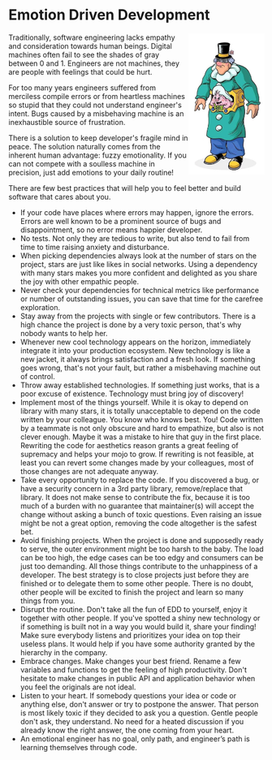 # Emotion Driven Development

<img align="right" width="150px" src="/krang.jpg">

Traditionally, software engineering lacks empathy and consideration towards human beings. Digital machines often fail to
see the shades of gray between 0 and 1. Engineers are not machines, they are people with feelings that could be hurt.

For too many years engineers suffered from merciless compile errors or from heartless machines so stupid that they could
not understand engineer's intent. Bugs caused by a misbehaving machine is an inexhaustible source of frustration.

There is a solution to keep developer's fragile mind in peace. The solution naturally comes from the inherent human
advantage: fuzzy emotionality. If you can not compete with a soulless machine in precision, just add emotions to your
daily routine!

There are few best practices that will help you to feel better and build software that cares about you.

* If your code have places where errors may happen, ignore the errors. Errors are well known to be a prominent source of
  bugs and disappointment, so no error means happier developer.
* No tests. Not only they are tedious to write, but also tend to fail from time to time raising anxiety and disturbance.
* When picking dependencies always look at the number of stars on the project, stars are just like likes in social
  networks. Using a dependency with many stars makes you more confident and delighted as you share the joy with other
  empathic people.
* Never check your dependencies for technical metrics like performance or number of outstanding issues, you can save
  that time for the carefree exploration.
* Stay away from the projects with single or few contributors. There is a high chance the project is done by a very
  toxic person, that's why nobody wants to help her.
* Whenever new cool technology appears on the horizon, immediately integrate it into your production ecosystem. New
  technology is like a new jacket, it always brings satisfaction and a fresh look. If something goes wrong, that's not
  your fault, but rather a misbehaving machine out of control.
* Throw away established technologies. If something just works, that is a poor excuse of existence. Technology must
  bring joy of discovery!
* Implement most of the things yourself. While it is okay to depend on library with many stars, it is totally
  unacceptable to depend on the code written by your colleague. You know who knows best. You!
  Code written by a teammate is not only obscure and hard to empathize, but also is not clever enough. Maybe it was a
  mistake to hire that guy in the first place. Rewriting the code for aesthetics reason grants a great feeling of
  supremacy and helps your mojo to grow. If rewriting is not feasible, at least you can revert some changes made 
  by your colleagues, most of those changes are not adequate anyway.
* Take every opportunity to replace the code. If you discovered a bug, or have a security concern in a 3rd party
  library, remove/replace that library. It does not make sense to contribute the fix, because it is too much of a burden
  with no guarantee that maintainer(s) will accept the change without asking a bunch of toxic questions. Even raising an
  issue might be not a great option, removing the code altogether is the safest bet.
* Avoid finishing projects. When the project is done and supposedly ready to serve, the outer environment might be too
  harsh to the baby. The load can be too high, the edge cases can be too edgy and consumers can be just too demanding.
  All those things contribute to the unhappiness of a developer. The best strategy is to close projects just before they
  are finished or to delegate them to some other people. There is no doubt, other people will be excited to finish the
  project and learn so many things from you.
* Disrupt the routine. Don't take all the fun of EDD to yourself, enjoy it together with other people. If you've spotted
  a shiny new technology or if something is built not in a way you would build it, share your finding!
  Make sure everybody listens and prioritizes your idea on top their useless plans. It would help if you have some
  authority granted by the hierarchy in the company.
* Embrace changes. Make changes your best friend. Rename a few variables and functions to get the feeling of high
  productivity. Don't hesitate to make changes in public API and application behavior when you feel the originals are
  not ideal.
* Listen to your heart. If somebody questions your idea or code or anything else, don't answer or try to postpone the
  answer. That person is most likely toxic if they decided to ask you a question. Gentle people don't ask, they
  understand. No need for a heated discussion if you already know the right answer, the one coming from your heart.
* An emotional engineer has no goal, only path, and engineer’s path is learning themselves through code.

